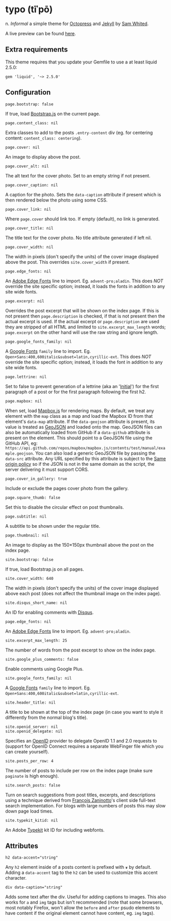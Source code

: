 # typo (tīˈpō)
n. _Informal_ a simple theme for [Octopress](http://octopress.org/) and
[Jekyll](http://jekyllrb.com/) by [Sam Whited](https://samwhited.com).

A live preview can be found [here](https://blog.samwhited.com).

## Extra requirements

This theme requires that you update your Gemfile to use a at least liquid 2.5.0:

    gem 'liquid', '~> 2.5.0'

## Configuration

    page.bootstrap: false

If true, load [Bootstrap.js](http://getbootstrap.com/2.3.2/javascript.html) on
the current page.

    page.content_class: nil

Extra classes to add to the posts `.entry-content` div (eg. for centering
content: `content_class: centering`).

    page.cover: nil

An image to display above the post.

    page.cover_alt: nil

The alt text for the cover photo. Set to an empty string if not present.

    page.cover_caption: nil

A caption for the photo. Sets the `data-caption` attribute if present which is
then rendered below the photo using some CSS.

    page.cover_link: nil

Where `page.cover` should link too. If empty (default), no link is generated.

    page.cover_title: nil

The title text for the cover photo. No title attribute generated if left nil.

    page.cover_width: nil

The width in pixels (don't specify the units) of the cover image displayed above
the post. This overrides `site.cover_width` if present.

    page.edge_fonts: nil

An [Adobe Edge Fonts](https://edgewebfonts.adobe.com/) line to import. Eg.
`advent-pro;aladin`. This does _NOT_ override the site specific option; instead,
it loads the fonts in addition to any site wide fonts.

    page.excerpt: nil

Overrides the post excerpt that will be shown on the index page. If this is not
present then `page.description` is checked, if that is not present then the
actual excerpt is used. If the actual excerpt or `page.description` are used
they are stripped of all HTML and limited to `site.excerpt_max_length` words;
`page.excerpt` on the other hand will use the raw string and ignore length.

    page.google_fonts_family: nil

A [Google Fonts](http://www.google.com/fonts#) `family` line to import. Eg.
`Open+Sans:400,600italic&subset=latin,cyrillic-ext`. This does _NOT_ override
the site specific option; instead, it loads the font in addition to any site
wide fonts.

    page.lettrine: nil

Set to false to prevent generation of a lettrine (aka an
'[Initial](https://en.wikipedia.org/wiki/Initial)') for the first paragraph of a
post or for the first paragraph following the first h2.

    page.mapbox: nil

When set, load [Mapbox.js](https://www.mapbox.com/mapbox.js) for rendering maps.
By default, we treat any element with the `map` class as a map and load the
Mapbox ID from that element's `data-map` attribute. If the `data-geojson`
attribute is present, its value is treated as [GeoJSON](http://geojson.org/) and
loaded onto the map. GeoJSON files can also be automatically loaded from GitHub
if a `data-github` attribute is present on the element. This should point to a
GeoJSON file using the GitHub API, eg:
`https://api.github.com/repos/mapbox/mapbox.js/contents/test/manual/example.geojson`.
You can also load a generic GeoJSON file by passing the `data-src` attribute.
Any URL specified by this attribute is subject to the
[Same origin policy](https://en.wikipedia.org/wiki/Same_origin_policy) so if the
JSON is not in the same domain as the script, the server delivering it must
support CORS.

    page.cover_in_gallery: true

Include or exclude the pages cover photo from the gallery.

    page.square_thumb: false

Set this to disable the circular effect on post thumbnails.

    page.subtitle: nil

A subtitle to be shown under the regular title.

    page.thumbnail: nil

An image to display as the 150×150px thumbnail above the post on the index page.

    site.bootstrap: false

If true, load Bootstrap.js on all pages.

    site.cover_width: 640

The width in pixels (don't specify the units) of the cover image displayed above
each post (does not affect the thumbnail image on the index page).

    site.disqus_short_name: nil

An ID for enabling comments with [Disqus](https://disqus.com/).

    page.edge_fonts: nil

An [Adobe Edge Fonts](https://edgewebfonts.adobe.com/) line to import. Eg.
`advent-pro;aladin`.

    site.excerpt_max_length: 25

The number of words from the post excerpt to show on the index page.

    site.google_plus_comments: false

Enable comments using Google Plus.

    site.google_fonts_family: nil

A [Google Fonts](http://www.google.com/fonts#) `family` line to import. Eg.
`Open+Sans:400,600italic&subset=latin,cyrillic-ext`.

    site.header_title: nil

A title to be shown at the top of the index page (in case you want to style it
differently from the normal blog's title).

    site.openid_server: nil
    site.openid_delegate: nil

Specifies an [OpenID](https://openid.net/) provider to delegate OpenID 1.1 and
2.0 requests to (support for OpenID Connect requires a separate WebFinger file
which you can create yourself).

    site.posts_per_row: 4

The number of posts to include per row on the index page (make sure `paginate`
is high enough).

    site.search_posts: false

Turn on search suggestions from post titles, excerpts, and descriptions using a
technique derived from [François Zaninotto](http://redotheweb.com/2013/05/15/client-side-full-text-search-in-css.html)'s
client side full-text search implementation. For blogs with large numbers of
posts this may slow down page load times.

    site.typekit_kitid: nil

An Adobe [Typekit](https://typekit.com) kit ID for including webfonts.

## Attributes

    h2 data-accent="string"

Any `h2` element inside of a posts content is prefixed with `❦` by default.
Adding a `data-accent` tag to the `h2` can be used to customize this accent
character.

    div data-caption="string"

Adds some text after the div. Useful for adding captions to images. This also
works for `a` and `img` tags but isn't recommended (note that some browsers,
most notably Firefox, won't allow the `before` and `after` psudo elements to
have content if the original element cannot have content, eg. `img` tags).
